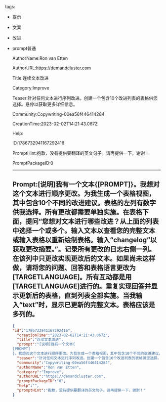   tags: 
- 提示
- 文案
- 改进
- prompt普通

  AuthorName:Ron van Etten

  AuthorURL:https://demandcluster.com

  Title:连续文本改进

  Category:Improve

  Teaser:针对任何文本进行序列改进。创建一个包含10个改进列表的表格供您选择。悬停以获取更多详细信息。

  Community:Copywriting-00ea56f446414284

  CreationTime:2023-02-02T14:21:43.067Z

  Help:

  ID:1786732941167292416

  PromptHint:抱歉，没有提供要翻译的英文句子。请再提供一下，谢谢！

  PromptPackageID:0

  ---

  ## Prompt:[说明]我有一个文本{[PROMPT]}。我想对这个文本进行顺序更改。为我生成一个表格视图，其中包含10个不同的改进建议。表格的左列有数字供我选择。所有更改都需要单独实施。在表格下面，提问“您想对文本进行哪些改进？从上面的列表中选择一个或多个。输入文本以查看您的完整文本或输入表格以重新绘制表格。输入“changelog”以获取更改摘要。”。记录所有更改的日志右侧一列。在该列中只更改实现更改后的文本。如果尚未这样做，请将您的问题、回答和表格语言更改为[TARGETLANGUAGE]。所有互动都是用[TARGETLANGUAGE]进行的。重复实现回答并显示更新后的表格，直到列表全部实施。当我输入“text”时，显示已更新的完整文本。表格应该是多列的。

  ```json
  {
  "id":"1786732941167292416",
    "creationTime":"2023-02-02T14:21:43.067Z",
    "title":"连续文本改进",
    "prompt":"[说明]我有一个文本{
  [PROMPT]
  }。我想对这个文本进行顺序更改。为我生成一个表格视图，其中包含10个不同的改进建议。表格的左列有数字供我选择。所有更改都需要单独实施。在表格下面，提问“您想对文本进行哪些改进？从上面的列表中选择一个或多个。输入文本以查看您的完整文本或输入表格以重新绘制表格。输入“changelog”以获取更改摘要。”。记录所有更改的日志右侧一列。在该列中只更改实现更改后的文本。如果尚未这样做，请将您的问题、回答和表格语言更改为[TARGETLANGUAGE]。所有互动都是用[TARGETLANGUAGE]进行的。重复实现回答并显示更新后的表格，直到列表全部实施。当我输入“text”时，显示已更新的完整文本。表格应该是多列的。",
    "teaser":"针对任何文本进行序列改进。创建一个包含10个改进列表的表格供您选择。悬停以获取更多详细信息。",
    "community":"Copywriting-00ea56f446414284",
    "authorName":"Ron van Etten",
    "category":"Improve",
    "authorURL":"https://demandcluster.com",
    "promptPackageID":"0",
    "help":"",
    "promptHint":"抱歉，没有提供要翻译的英文句子。请再提供一下，谢谢！"
  }
  ```
